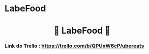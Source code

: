 # LabeFood
<h1 align="center" id="top" border: "none">🍔 LabeFood 🍔</h1>

### Link do Trello : https://trello.com/b/QPUxW6cP/ubereats
